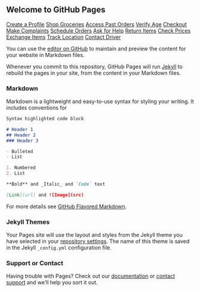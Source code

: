 ## Welcome to GitHub Pages
[Create a Profile](CreateProfile.html)
[Shop Groceries](Shop-Groceries.html)
[Access Past Orders](Access-Past-Orders.html)
[Verify Age](Verify-Age.html)
[Checkout](Checkout.html)
[Make Complaints](Make-Complain.html)
[Schedule Orders](Schedule-Orders.html)
[Ask for Help](Ask-for-Help.html)
[Return Items](Return-Items.html)
[Check Prices](Check-Prices.html)
[Exchange Items](Exchange-Items.html)
[Track Location](Track-Location.html)
[Contact Driver](Contact.html)




You can use the [editor on GitHub](https://github.com/venegasj/grocery/edit/gh-pages/index.md) to maintain and preview the content for your website in Markdown files.

Whenever you commit to this repository, GitHub Pages will run [Jekyll](https://jekyllrb.com/) to rebuild the pages in your site, from the content in your Markdown files.

### Markdown

Markdown is a lightweight and easy-to-use syntax for styling your writing. It includes conventions for

```markdown
Syntax highlighted code block

# Header 1
## Header 2
### Header 3

- Bulleted
- List

1. Numbered
2. List

**Bold** and _Italic_ and `Code` text

[Link](url) and ![Image](src)
```

For more details see [GitHub Flavored Markdown](https://guides.github.com/features/mastering-markdown/).

### Jekyll Themes

Your Pages site will use the layout and styles from the Jekyll theme you have selected in your [repository settings](https://github.com/venegasj/grocery/settings). The name of this theme is saved in the Jekyll `_config.yml` configuration file.

### Support or Contact

Having trouble with Pages? Check out our [documentation](https://docs.github.com/categories/github-pages-basics/) or [contact support](https://support.github.com/contact) and we’ll help you sort it out.
